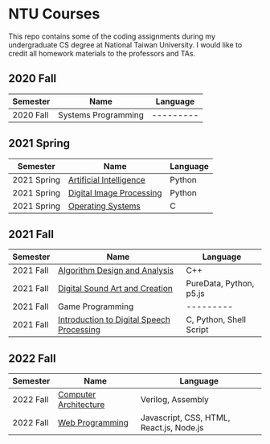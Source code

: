 # NTU Courses
This repo contains some of the coding assignments during my undergraduate CS degree at National Taiwan University. I would like to credit all homework materials to the professors and TAs.

## 2020 Fall
| Semester | Name | Language |
| --------- | --------- | --------- |
| 2020 Fall | Systems Programming | --------- |

## 2021 Spring
| Semester | Name | Language |
| --------- | --------- | --------- |
| 2021 Spring | [Artificial Intelligence](./2021S%20-%20Artificial%20Intelligence/) | Python |
| 2021 Spring | [Digital Image Processing](./2021S%20-%20Digital%20Image%20Processing/) | Python |
| 2021 Spring | [Operating Systems](./2021S%20-%20Operating%20Systems/) | C |

## 2021 Fall
| Semester | Name | Language |
| --------- | --------- | --------- |
| 2021 Fall | [Algorithm Design and Analysis](./2021F%20-%20Algorithm%20Design%20and%20Analysis/) | C++ |
| 2021 Fall | [Digital Sound Art and Creation](./2021F%20-%20Digital%20Sound%20Art%20and%20Creation/) | PureData, Python, p5.js |
| 2021 Fall | Game Programming | --------- |
| 2021 Fall | [Introduction to Digital Speech Processing](./2021F%20-%20Introduction%20to%20Digital%20Speech%20Processing/) | C, Python, Shell Script |

## 2022 Fall
| Semester | Name | Language |
| --------- | --------- | --------- |
| 2022 Fall | [Computer Architecture](./2022F%20-%20Computer%20Architecture/) | Verilog, Assembly |
| 2022 Fall | [Web Programming](./2022F%20-%20Web%20Programming/) | Javascript, CSS, HTML, React.js, Node.js |

